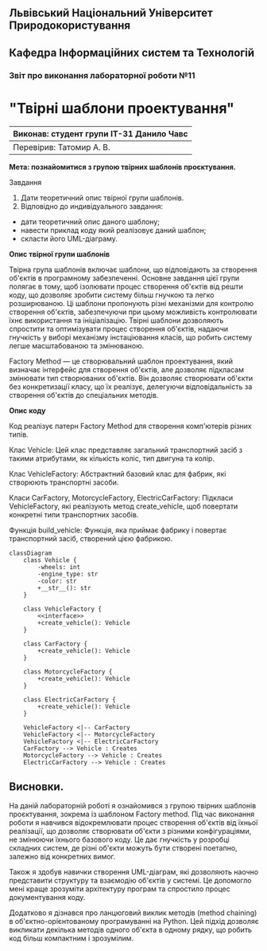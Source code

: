 ## Львівський Національний Університет Природокористування
## Кафедра Інформаційних систем та Технологій



### Звіт про виконання лабораторної роботи №11
# "Твірні шаблони проектування"



| Виконав: студент групи ІТ-31 Данило Чавс     |
|----------------------------------------------|
| Перевірив: Татомир А. В.                     |




**Мета: познайомитися з групою твірних шаблонів проєктування.**


Завдання

1. Дати теоретичний опис твірної групи шаблонів.
2. Відповідно до индивідуального завдання:
- дати теоретичний опис даного шаблону;
- навести приклад коду який реалізовує даний шаблон;
- скласти його UML-діаграму.


**Опис твірної групи шаблонів**

Твірна група шаблонів включає шаблони, що відповідають
за створення об'єктів в програмному забезпеченні. 
Основне завдання цієї групи полягає в тому, щоб ізолювати 
процес створення об'єктів від решти коду, що дозволяє 
зробити систему більш гнучкою та легко розширюваною. 
Ці шаблони пропонують різні механізми для контролю 
створення об'єктів, забезпечуючи при цьому можливість 
контролювати їхнє використання та ініціалізацію. Твірні
шаблони дозволяють спростити та оптимізувати процес 
створення об'єктів, надаючи гнучкість у виборі механізму
інстаціювання класів, що робить систему легше масштабованою
та змінюваною.


Factory Method — це створювальний шаблон проектування,
який визначає інтерфейс для створення об'єктів, 
але дозволяє підкласам змінювати тип створюваних об'єктів. 
Він дозволяє створювати об'єкти без конкретизації класу,
що їх реалізує, делегуючи відповідальність за створення 
об'єктів до спеціальних методів.




**Опис коду**

Код реалізує патерн Factory Method для створення комп'ютерів різних типів.

Клас Vehicle: Цей клас представляє загальний транспортний засіб з такими атрибутами,
 як кількість коліс, тип двигуна та колір.

Клас VehicleFactory: Абстрактний базовий клас для фабрик, які створюють транспортні засоби.

Класи CarFactory, MotorcycleFactory, ElectricCarFactory: 
Підкласи VehicleFactory, які реалізують метод create_vehicle, щоб повертати конкретні типи транспортних засобів.

Функція build_vehicle: Функція, яка приймає фабрику і повертає транспортний засіб, створений цією фабрикою.

```
classDiagram
    class Vehicle {
        -wheels: int
        -engine_type: str
        -color: str
        +__str__(): str
    }

    class VehicleFactory {
        <<interface>>
        +create_vehicle(): Vehicle
    }

    class CarFactory {
        +create_vehicle(): Vehicle
    }

    class MotorcycleFactory {
        +create_vehicle(): Vehicle
    }

    class ElectricCarFactory {
        +create_vehicle(): Vehicle
    }

    VehicleFactory <|-- CarFactory
    VehicleFactory <|-- MotorcycleFactory
    VehicleFactory <|-- ElectricCarFactory
    CarFactory --> Vehicle : Creates
    MotorcycleFactory --> Vehicle : Creates
    ElectricCarFactory --> Vehicle : Creates

```



## Висновки. 

На даній лабораторній роботі я ознайомився з групою твірних 
шаблонів проєктування, зокрема із шаблоном Factory method. Під час 
виконання роботи я навчився відокремлювати процес створення 
об'єктів від їхньої реалізації, що дозволяє створювати об'єкти 
з різними конфігураціями, не змінюючи їхнього базового коду. 
Це дає гнучкість у розробці складних систем, де різні об'єкти 
можуть бути створені поетапно, залежно від конкретних вимог.

Також я здобув навички створення UML-діаграм, які дозволяють 
наочно представити структуру та взаємодію об'єктів у системі. 
Це допомогло мені краще зрозуміти архітектуру програм та 
спростило процес документування коду.

Додатково я дізнався про ланцюговий виклик методів (method chaining) 
в об'єктно-орієнтованому програмуванні на Python. Цей підхід дозволяє 
викликати декілька методів одного об'єкта в одному рядку, що робить 
код більш компактним і зрозумілим.


